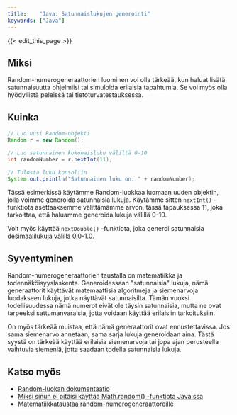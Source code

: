 ```yaml
---
title:    "Java: Satunnaislukujen generointi"
keywords: ["Java"]
---
```


{{< edit_this_page >}}

## Miksi

Random-numerogeneraattorien luominen voi olla tärkeää, kun haluat lisätä satunnaisuutta ohjelmiisi tai simuloida erilaisia tapahtumia. Se voi myös olla hyödyllistä peleissä tai tietoturvatestauksessa.

## Kuinka

```Java
// Luo uusi Random-objekti
Random r = new Random();

// Luo satunnainen kokonaisluku väliltä 0-10
int randomNumber = r.nextInt(11);

// Tulosta luku konsoliin
System.out.println("Satunnainen luku on: " + randomNumber);
```

Tässä esimerkissä käytämme Random-luokkaa luomaan uuden objektin, jolla voimme generoida satunnaisia lukuja. Käytämme sitten `nextInt()` -funktiota asettaaksemme välittämämme arvon, tässä tapauksessa 11, joka tarkoittaa, että haluamme generoida lukuja välillä 0-10.

Voit myös käyttää `nextDouble()` -funktiota, joka generoi satunnaisia desimaalilukuja välillä 0.0-1.0.

## Syventyminen

Random-numerogeneraattorien taustalla on matematiikka ja todennäköisyyslaskenta. Generoidessaan "satunnaisia" lukuja, nämä generaattorit käyttävät matemaattisia algoritmeja ja siemenarvoja luodakseen lukuja, jotka näyttävät satunnaisilta. Tämän vuoksi todellisuudessa nämä numerot eivät ole täysin satunnaisia, mutta ne ovat tarpeeksi sattumanvaraisia, jotta voidaan käyttää erilaisiin tarkoituksiin.

On myös tärkeää muistaa, että nämä generaattorit ovat ennustettavissa. Jos sama siemenarvo annetaan, sama sarja lukuja generoidaan aina. Tästä syystä on tärkeää käyttää erilaisia siemenarvoja tai jopa ajan perusteella vaihtuvia siemeniä, jotta saadaan todella satunnaisia lukuja.

## Katso myös

- [Random-luokan dokumentaatio](https://docs.oracle.com/javase/8/docs/api/java/util/Random.html)
- [Miksi sinun ei pitäisi käyttää Math.random() -funktiota Java:ssa](https://stackoverflow.com/questions/738629/math-random-versus-java-util-random-nextint)
- [Matematiikkataustaa random-numerogeneraattoreille](https://random.org/randomness/)